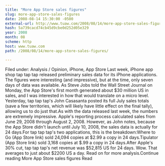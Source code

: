 ```yaml
---
title: "More App Store sales figures"
slug: more-app-store-sales-figures
date: 2008-08-14 15:30:00 -0500
external-url: http://www.tuaw.com/2008/08/14/more-app-store-sales-figures/
hash: 5a739cacd74cb45d9cbe0d252d05e329
year: 2008
month: 08
scheme: http
host: www.tuaw.com
path: /2008/08/14/more-app-store-sales-figures/

---
```


Filed under: Analysis / Opinion, iPhone, App Store
Last week, iPhone app shop tap tap tap released preliminary sales data for its iPhone applications. The figures were interesting (and impressive), but at the time, only seven days of data was available. As Steve Jobs told the Wall Street Journal on Monday, the App Store's first month generated about $30 million US in sales, and I was interested in how that would translate on a micro level. Yesterday, tap tap tap's John Casasanta posted its full July sales totals (save a few territories, which will likely have little effect on the final tally), allowing us to do just that.As with the data released last week, the numbers are extremely impressive. Apple's reporting process calculated sales from June 29, 2008 through August 2, 2008. However, as John notes, because the App Store didn't launch until July 10, 2008, the sales data is actually for 24 days.For tap tap tap's two applications, this is the breakdown:Where to Go (App Store link) sold 24,094 copies at $2.99 a copy in 24 days.Tipulator (App Store link) sold 3,168 copies at $.99 a copy in 24 days.After Apple's 30% cut, tap tap tap's net revenue was $52,815 US for 24 days. Wow. That averages to just about $2200 US a day. Read on for more analysis.Continue reading More App Store sales figures
Read
